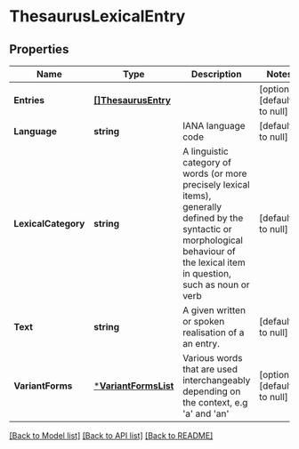 # ThesaurusLexicalEntry

## Properties
Name | Type | Description | Notes
------------ | ------------- | ------------- | -------------
**Entries** | [**[]ThesaurusEntry**](ThesaurusEntry.md) |  | [optional] [default to null]
**Language** | **string** | IANA language code | [default to null]
**LexicalCategory** | **string** | A linguistic category of words (or more precisely lexical items), generally defined by the syntactic or morphological behaviour of the lexical item in question, such as noun or verb | [default to null]
**Text** | **string** | A given written or spoken realisation of a an entry. | [default to null]
**VariantForms** | [***VariantFormsList**](VariantFormsList.md) | Various words that are used interchangeably depending on the context, e.g &#39;a&#39; and &#39;an&#39; | [optional] [default to null]

[[Back to Model list]](../README.md#documentation-for-models) [[Back to API list]](../README.md#documentation-for-api-endpoints) [[Back to README]](../README.md)


